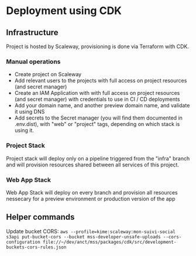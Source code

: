 # Deployment using CDK

## Infrastructure

Project is hosted by Scaleway, provisioning is done via Terraform with CDK.

### Manual operations

* Create project on Scaleway
* Add relevant users to the projects with full access on project resources (and secret manager)
* Create an IAM Application with with full access on project resources (and secret manager) with credentials to use in CI / CD deployments
* Add your domain name, and another preview domain name, and validate it using DNS
* Add secrets to the Secret manager (you will find them documented in .env.dist), with "web" or "project" tags, depending on which stack is using it.

### Project Stack

Project stack will deploy only on a pipeline triggered from the "infra" branch and will provision resources shared between all services of this project.


### Web App Stack

Web App Stack will deploy on every branch and provision all resources nessecary for a preview environment or production version of the app

## Helper commands

Update bucket CORS: `aws --profile=kime:scaleway:mon-suivi-social s3api put-bucket-cors --bucket mss-developer-unsafe-uploads --cors-configuration file://~/dev/anct/mss/packages/cdk/src/development-buckets-cors-rules.json`

